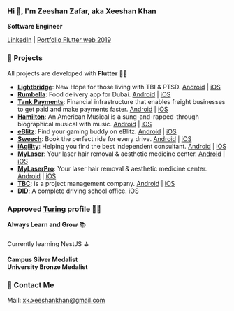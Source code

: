 ### Hi 👋, I'm Zeeshan Zafar, aka Xeeshan Khan

**Software Engineer**

[LinkedIn](https://www.linkedin.com/in/xkxeeshankhan/) | [Portfolio Flutter web 2019](https://xeeshan-khan.web.app/) 

### 🚀 Projects
All projects are developed with **Flutter** 💙💙 
- **[Lightbridge](https://www.lightbridgelife.com/)**: New Hope for those living with TBI & PTSD. [Android](https://play.google.com/store/apps/details?id=ventures.verygood.flutter.light_bridge) | [iOS](https://apps.apple.com/us/app/lightbridge/id1597175725) 
- **[Rumbella](https://www.rumbella.com/)**: Food delivery app for Dubai. [Android](https://play.google.com/store/apps/details?id=com.app.rumbellaOrderApp) | [iOS](https://apps.apple.com/ae/app/rumbella/id1671488439) 
- **[Tank Payments](https://www.tankpayments.com/)**: Financial infrastructure that enables freight businesses to get paid and make payments faster. [Android](https://play.google.com/store/apps/details?id=com.tankpayments.app&hl=en&gl=US) | [iOS](https://apps.apple.com/us/app/tank-payments/id6467872756) 
- **[Hamilton](https://hamiltonmusical.com/)**: An American Musical is a sung-and-rapped-through biographical musical with music. [Android](https://play.google.com/store/apps/details?id=com.hamilton.app&hl=en&gl=US) | [iOS](https://apps.apple.com/us/app/hamilton-the-official-app/id1255231054) 
- **[eBlitz](https://eblitz.gg)**: Find your gaming buddy on eBlitz. [Android](https://play.google.com/store/apps/details?id=gg.eblitz.eblitzapp) | [iOS](https://apps.apple.com/us/app/eblitz/id1562995363) 
- **[Sweech](https://www.sweech.io/)**: Book the perfect ride for every drive. [Android](https://play.google.com/store/apps/details?id=com.mobility.sweech) | [iOS](https://apps.apple.com/us/app/sweech-rent-a-car/id1585224447) 
- **[iAgility](https://iagility.com/)**: Helping you find the best independent consultant. [Android](https://play.google.com/store/apps/details?id=com.microagility.iagility.iAgility) | [iOS](https://apps.apple.com/app/id1531742606) 
- **[MyLaser](https://my-laser.fr/)**: Your laser hair removal & aesthetic medicine center. [Android](https://play.google.com/store/apps/details?id=com.docdoor.mylaser) | [iOS](https://apps.apple.com/fr/app/my-laser/id1502086200) 
- **[MyLaserPro](https://my-laser.fr/)**: Your laser hair removal & aesthetic medicine center. [Android](https://play.google.com/store/apps/details?id=com.docdoor.mylaserpro) | [iOS](https://apps.apple.com/fr/app/my-laser-pro/id1502086361) 
- **[TBC](https://tbc.sa/EN)**: is a project management company. [Android](https://play.google.com/store/apps/details?id=sa.tbc.www&hl=en) | [iOS](https://apps.apple.com/us/app/tatweer-buildings-company/id1447980189) 
- **[DID](https://drivinginstructorsdiary.com/)**: A complete driving school office. [iOS](https://apps.apple.com/gb/app/driving-instructor/id1487386283) 

### Approved [Turing](https://matching.turing.com/developer-resume/c71619c30a53dfe93b642719b057f1ce9bf7f8b16ad825) profile 🎇🎇

**Always Learn and Grow** 📚

Currently learning NestJS ⛳️

**Campus Silver Medalist**     
**University Bronze Medalist**

### 📖 Contact Me

Mail: xk.xeeshankhan@gmail.com

